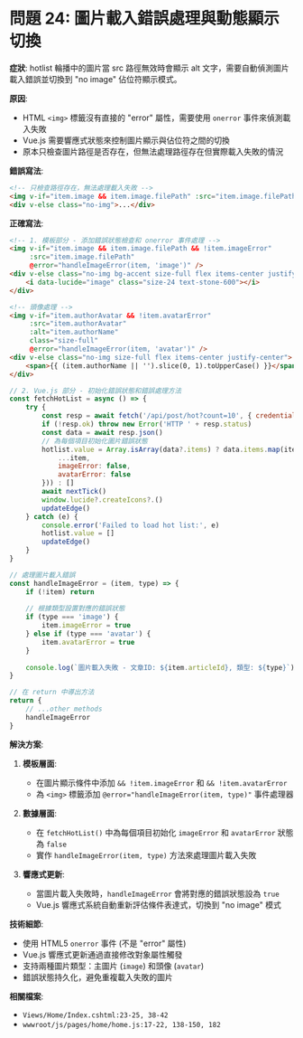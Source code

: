 # 問題 24: 圖片載入錯誤處理與動態顯示切換

**症狀**: hotlist 輪播中的圖片當 src 路徑無效時會顯示 alt 文字，需要自動偵測圖片載入錯誤並切換到 "no image" 佔位符顯示模式。

**原因**: 
- HTML `<img>` 標籤沒有直接的 "error" 屬性，需要使用 `onerror` 事件來偵測載入失敗
- Vue.js 需要響應式狀態來控制圖片顯示與佔位符之間的切換
- 原本只檢查圖片路徑是否存在，但無法處理路徑存在但實際載入失敗的情況

**錯誤寫法**:
```html
<!-- 只檢查路徑存在，無法處理載入失敗 -->
<img v-if="item.image && item.image.filePath" :src="item.image.filePath" />
<div v-else class="no-img">...</div>
```

**正確寫法**:
```html
<!-- 1. 模板部分 - 添加錯誤狀態檢查和 onerror 事件處理 -->
<img v-if="item.image && item.image.filePath && !item.imageError" 
     :src="item.image.filePath" 
     @error="handleImageError(item, 'image')" />
<div v-else class="no-img bg-accent size-full flex items-center justify-center">
    <i data-lucide="image" class="size-24 text-stone-600"></i>
</div>

<!-- 頭像處理 -->
<img v-if="item.authorAvatar && !item.avatarError" 
     :src="item.authorAvatar" 
     :alt="item.authorName" 
     class="size-full" 
     @error="handleImageError(item, 'avatar')" />
<div v-else class="no-img size-full flex items-center justify-center">
    <span>{{ (item.authorName || '').slice(0, 1).toUpperCase() }}</span>
</div>
```

```javascript
// 2. Vue.js 部分 - 初始化錯誤狀態和錯誤處理方法
const fetchHotList = async () => {
    try {
        const resp = await fetch('/api/post/hot?count=10', { credentials: 'same-origin' })
        if (!resp.ok) throw new Error('HTTP ' + resp.status)
        const data = await resp.json()
        // 為每個項目初始化圖片錯誤狀態
        hotlist.value = Array.isArray(data?.items) ? data.items.map(item => ({
            ...item,
            imageError: false,
            avatarError: false
        })) : []
        await nextTick()
        window.lucide?.createIcons?.()
        updateEdge()
    } catch (e) {
        console.error('Failed to load hot list:', e)
        hotlist.value = []
        updateEdge()
    }
}

// 處理圖片載入錯誤
const handleImageError = (item, type) => {
    if (!item) return
    
    // 根據類型設置對應的錯誤狀態
    if (type === 'image') {
        item.imageError = true
    } else if (type === 'avatar') {
        item.avatarError = true
    }
    
    console.log(`圖片載入失敗 - 文章ID: ${item.articleId}, 類型: ${type}`)
}

// 在 return 中導出方法
return {
    // ...other methods
    handleImageError
}
```

**解決方案**: 
1. **模板層面**: 
   - 在圖片顯示條件中添加 `&& !item.imageError` 和 `&& !item.avatarError`
   - 為 `<img>` 標籤添加 `@error="handleImageError(item, type)"` 事件處理器

2. **數據層面**:
   - 在 `fetchHotList()` 中為每個項目初始化 `imageError` 和 `avatarError` 狀態為 `false`
   - 實作 `handleImageError(item, type)` 方法來處理圖片載入失敗

3. **響應式更新**:
   - 當圖片載入失敗時，`handleImageError` 會將對應的錯誤狀態設為 `true`
   - Vue.js 響應式系統自動重新評估條件表達式，切換到 "no image" 模式

**技術細節**:
- 使用 HTML5 `onerror` 事件 (不是 "error" 屬性)
- Vue.js 響應式更新通過直接修改對象屬性觸發
- 支持兩種圖片類型：主圖片 (`image`) 和頭像 (`avatar`)
- 錯誤狀態持久化，避免重複載入失敗的圖片

**相關檔案**: 
- `Views/Home/Index.cshtml:23-25, 38-42`
- `wwwroot/js/pages/home/home.js:17-22, 138-150, 182`